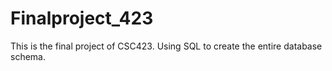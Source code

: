 # Finalproject_423
This is the final project of CSC423. 
Using SQL to create the entire database schema. 

